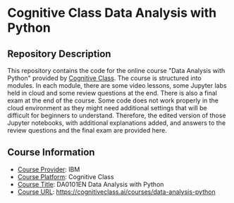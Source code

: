<!-- README file for online courses -->

# Cognitive Class Data Analysis with Python

## Repository Description

This repository contains the code for the online course "Data Analysis with Python" provided by [Cognitive Class](https://cognitiveclass.ai/courses). The course is structured into modules. In each module, there are some video lessons, some Jupyter labs held in cloud and some review questions at the end. There is also a final exam at the end of the course. Some code does not work properly in the cloud environment as they might need additional settings that will be difficult for beginners to understand. Therefore, the edited version of those Jupyter notebooks, with additional explanations added, and answers to the review questions and the final exam are provided here.

## Course Information

- <ins>Course Provider</ins>: IBM
- <ins>Course Platform</ins>: Cognitive Class
- <ins>Course Title</ins>: DA0101EN Data Analysis with Python
- <ins>Course URL</ins>: https://cognitiveclass.ai/courses/data-analysis-python
